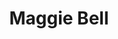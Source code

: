 ---
title: "Maggie Bell"
summary: "Born: January 12, 1945, Glasgow, Scotland, United Kingdom."
image: "maggie-bell.jpg"
---